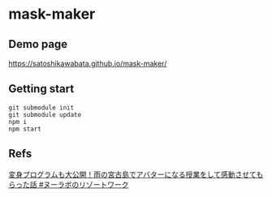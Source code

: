 # mask-maker

## Demo page

https://satoshikawabata.github.io/mask-maker/

## Getting start
```
git submodule init
git submodule update
npm i
npm start
```

## Refs

[変身プログラムも大公開！雨の宮古島でアバターになる授業をして感動させてもらった話 #ヌーラボのリゾートワーク](https://nulab.com/ja/blog/nulab/resort-work-2019-12-06-kawabata/)

